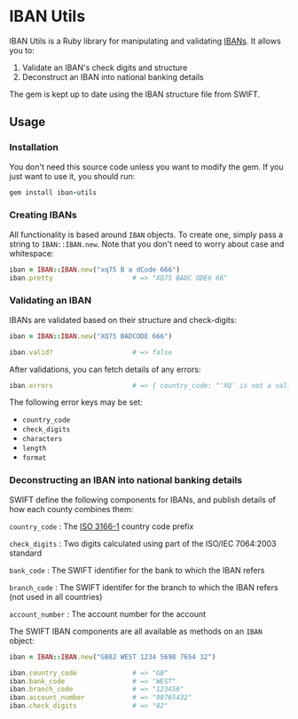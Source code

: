 # IBAN Utils

IBAN Utils is a Ruby library for manipulating and validating
[IBANs](http://en.wikipedia.org/wiki/International_Bank_Account_Number). It
allows you to:
1) Validate an IBAN's check digits and structure
2) Deconstruct an IBAN into national banking details

The gem is kept up to date using the IBAN structure file from SWIFT.

## Usage

### Installation

You don't need this source code unless you want to modify the gem. If you just
want to use it, you should run:

```ruby
gem install iban-utils
````

### Creating IBANs

All functionality is based around `IBAN` objects. To create one, simply pass a
string to `IBAN::IBAN.new`. Note that you don't need to worry about case and
whitespace:

```ruby
iban = IBAN::IBAN.new("xq75 B a dCode 666")
iban.pretty                    # => "XQ75 BADC ODE6 66"
```

### Validating an IBAN

IBANs are validated based on their structure and check-digits:

```ruby
iban = IBAN::IBAN.new("XQ75 BADCODE 666")

iban.valid?                    # => false
```

After validations, you can fetch details of any errors:

```ruby
iban.errors                    # => { country_code: "'XQ' is not a valid..." }
```

The following error keys may be set:
- `country_code`
- `check_digits`
- `characters`
- `length`
- `format`

### Deconstructing an IBAN into national banking details

SWIFT define the following components for IBANs, and publish details of how each
county combines them:

`country_code`
:    The [ISO 3166-1](http://en.wikipedia.org/wiki/ISO_3166-1_alpha-2#Officially_assigned_code_elements) country code prefix

`check_digits`
:    Two digits calculated using part of the ISO/IEC 7064:2003 standard

`bank_code`
:    The SWIFT identifier for the bank to which the IBAN refers

`branch_code`
:    The SWIFT identifer for the branch to which the IBAN refers (not used in all countries)

`account_number`
:    The account number for the account

The SWIFT IBAN components are all available as methods on an `IBAN` object:

```ruby
iban = IBAN::IBAN.new("GB82 WEST 1234 5698 7654 32")

iban.country_code              # => "GB"
iban.bank_code                 # => "WEST"
iban.branch_code               # => "123456"
iban.account_number            # => "98765432"
iban.check_digits              # => "82"
```
